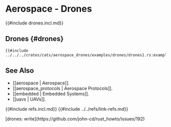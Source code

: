 # Aerospace - Drones

{{#include drones.incl.md}}

## Drones {#drones}

```rust,editable
{{#include ../../../crates/cats/aerospace_drones/examples/drones/drones1.rs:example}}
```

## See Also

- [[aerospace | Aerospace]].
- [[aerospace_protocols | Aerospace Protocols]].
- [[embedded | Embedded Systems]].
- [[uavs | UAVs]].

{{#include refs.incl.md}}
{{#include ../../refs/link-refs.md}}

<div class="hidden">
[drones: write](https://github.com/john-cd/rust_howto/issues/192)
</div>
